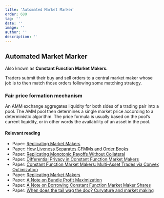 ```yaml
---
title: 'Automated Market Marker'
order: 600
tag: ''
date: ''
image: ''
author: ''
description: ''
---
```


## Automated Market Marker

Also known as **Constant Function Market Makers**.

Traders submit their buy and sell orders to a central market maker whose job
is to then match those orders following some matching strategy.


### Fair price formation mechanism

An AMM exchange aggregates liquidity for both sides of a trading pair into a pool. The AMM pool then determines a single market price according to a deterministic algorithm. The price formula is usually based on the pool’s current liquidity, or in other words the availability of an asset in the pool.



#### Relevant reading

- Paper: [Replicating Market Makers](https://arxiv.org/pdf/2103.14769.pdf)
- Paper: [How Liveness Separates CFMMs and Order Books](https://stanford.edu/%7Eguillean/papers/cfmm-ob.pdf)
- Paper: [Replicating Monotonic Payoffs Without Collateral](https://stanford.edu/%7Eguillean/papers/cfmm-monotone.pdf)
- Paper: [Differential Privacy in Constant Function Market Makers](https://stanford.edu/%7Eguillean/papers/cfmm-dp.pdf)
- Paper: [Constant Function Market Makers: Multi-Asset Trades via Convex Optimization](https://stanford.edu/%7Eguillean/papers/cfmm-chapter.pdf)
- Paper: [Replicating Market Makers](https://stanford.edu/%7Eguillean/papers/rmms.pdf)
- Paper: [A Note on Bundle Profit Maximization](https://stanford.edu/%7Eguillean/papers/flashbots-mev.pdf)
- Paper: [A Note on Borrowing Constant Function Market Maker Shares](https://stanford.edu/%7Eguillean/papers/cfmm-lending.pdf)
- Paper: [When does the tail wag the dog? Curvature and market making](https://web.stanford.edu/%7Eguillean/papers/cfmm-curvature.pdf)


